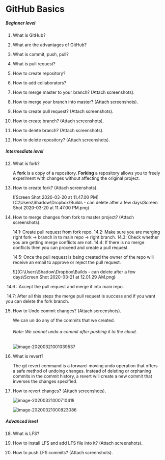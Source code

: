 # GitHub Basics

##### Beginner level

1. What is GitHub?

   

2. What are the advantages of GitHub?

   

3. What is commit, push, pull?



4. What is pull request?



5. How to create repository?



6. How to add collaborators?



7. How to merge master to your branch? (Attach screenshots).



8. How to merge your branch into master? (Attach screenshots).



9. How to create pull request?  (Attach screenshots).



10. How to create branch?  (Attach screenshots).



11. How to delete branch? (Attach screenshots).



12. How to delete repository? (Attach screenshots).



##### Intermediate level

12. What is fork?

    A **fork** is a copy of a repository. **Forking** a repository allows you to freely experiment with changes without affecting the original project. 

    

13. How to create fork?  (Attach screenshots).

    ![Screen Shot 2020-03-20 at 11.47.00 PM](C:\Users\Shadow\Dropbox\Builds - can delete after a few days\Screen Shot 2020-03-20 at 11.47.00 PM.png)

    

14. How to merge changes from fork to master project?  (Attach screenshots).

    14.1: Create pull request from fork repo.
    14.2: Make sure you are merging right fork -> branch in to main repo -> right branch.
    14.3: Check whether you are getting merge conflicts are not.
    14.4: If there is no merge conflicts then you can proceed and create a pull request.

    14.5: Once the pull request is being created the owner of the repo will receive an email to approve or reject the pull request.

    ![](C:\Users\Shadow\Dropbox\Builds - can delete after a few days\Screen Shot 2020-03-21 at 12.01.29 AM.png)

​        14.6 : Accept the pull request and merge it into main repo.

​		14.7: After all this steps the merge pull request is success and if you want you can delete the fork branch.



15. How to Undo commit changes?  (Attach screenshots).

    We can un do any of the commits that we created.

    ###### Note: We cannot undo a commit after pushing it to the cloud.

    ![image-20200321001039537](C:\Users\Shadow\AppData\Roaming\Typora\typora-user-images\image-20200321001039537.png)

    

16. What is revert?

     The git revert command is a forward-moving undo operation that offers a safe method of undoing changes. Instead of deleting or orphaning commits in the commit history, a revert will create a new commit that inverses the changes specified.

    

17. How to revert changes?  (Attach screenshots).

    ![image-20200321000710418](C:\Users\Shadow\AppData\Roaming\Typora\typora-user-images\image-20200321000710418.png)

    ![image-20200321000823086](C:\Users\Shadow\AppData\Roaming\Typora\typora-user-images\image-20200321000823086.png)

##### Advanced level

18. What is LFS? 



19. How to install LFS and add LFS file into it?  (Attach screenshots).



20. How to push LFS commits?  (Attach screenshots).






